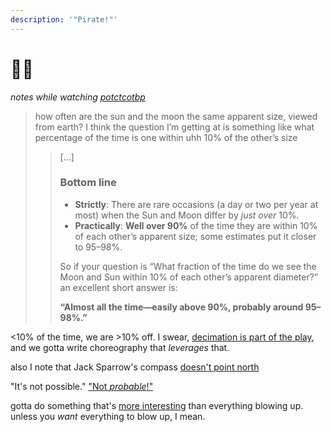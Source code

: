 ```yaml
---
description: '"Pirate!"'
---
```


# 🏴‍☠️

_notes while watching_ [_potctcotbp_](https://en.wikipedia.org/wiki/Pirates_of_the_Caribbean:_The_Curse_of_the_Black_Pearl)

> how often are the sun and the moon the same apparent size, viewed from earth? I think the question I’m getting at is something like what percentage of the time is one within uhh 10% of the other’s size
>
> > \[...]
> >
> > ### Bottom line
> >
> > * **Strictly**: There are rare occasions (a day or two per year at most) when the Sun and Moon differ by _just over_ 10%.
> > * **Practically**: **Well over 90%** of the time they are within 10% of each other’s apparent size; some estimates put it closer to 95–98%.
> >
> > So if your question is “What fraction of the time do we see the Moon and Sun within 10% of each other’s apparent diameter?” an excellent short answer is:
> >
> > **“Almost all the time—easily above 90%, probably around 95–98%.”**

<10% of the time, we are >10% off. I swear, [decimation is part of the play](../../../ideas/10-revolt.md), and we gotta write choreography that _leverages_ that.

also I note that Jack Sparrow's compass [doesn't point north](../../../ideas/desire-is-radar.md)

"It's not possible." ["Not _probable_!"](../../../2024/12/15/)

gotta do something that's [more interesting](../13.md) than everything blowing up. unless you _want_ everything to blow up, I mean.
